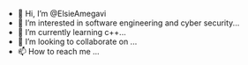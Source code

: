 - 👋 Hi, I’m @ElsieAmegavi
- 👀 I’m interested in software engineering and cyber security...
- 🌱 I’m currently learning c++...
- 💞️ I’m looking to collaborate on ...
- 📫 How to reach me ...

<!---
ElsieAmegavi/ElsieAmegavi is a ✨ special ✨ repository because its `README.md` (this file) appears on your GitHub profile.
You can click the Preview link to take a look at your changes.
--->
